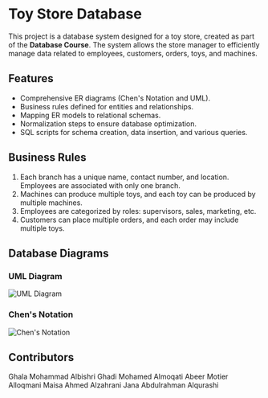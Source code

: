 # Toy Store Database

This project is a database system designed for a toy store, created as part of the **Database Course**. The system allows the store manager to efficiently manage data related to employees, customers, orders, toys, and machines.

## Features
- Comprehensive ER diagrams (Chen's Notation and UML).
- Business rules defined for entities and relationships.
- Mapping ER models to relational schemas.
- Normalization steps to ensure database optimization.
- SQL scripts for schema creation, data insertion, and various queries.

## Business Rules
1. Each branch has a unique name, contact number, and location. Employees are associated with only one branch.
2. Machines can produce multiple toys, and each toy can be produced by multiple machines.
3. Employees are categorized by roles: supervisors, sales, marketing, etc.
4. Customers can place multiple orders, and each order may include multiple toys.

## Database Diagrams

### UML Diagram
![UML Diagram](./path/to/uml-diagram.png)

### Chen's Notation
![Chen's Notation]()


## Contributors
Ghala Mohammad Albishri
Ghadi Mohamed Almoqati
Abeer Motier Alloqmani
Maisa Ahmed Alzahrani
Jana Abdulrahman Alqurashi
